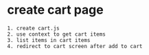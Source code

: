 # create cart page

    1. create cart.js
    2. use context to get cart items
    3. list items in cart items
    4. redirect to cart screen after add to cart
